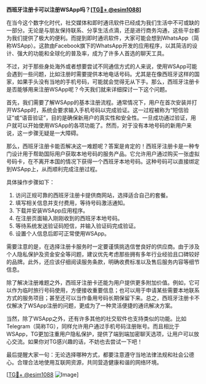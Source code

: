 **西班牙注册卡可以注册WSApp吗？[[TG💪+ @esim1088](https://t.me/s/esim1088)]**

在当今这个数字化时代，社交媒体和即时通讯软件已经成为我们生活中不可或缺的一部分。无论是与朋友保持联系、分享生活点滴，还是进行商务沟通，这些平台都为我们提供了极大的便利。而提到即时通讯软件，大家可能会想到WhatsApp（简称WSApp）。这款由Facebook旗下的WhatsApp开发的应用程序，以其简洁的设计、强大的功能和全球化的普及率，成为了许多人首选的聊天工具。

不过，对于那些身处海外或者想要尝试不同通信方式的人来说，使用WSApp可能会遇到一些问题，比如注册时需要提供本地电话号码。尤其是在像西班牙这样的国家，如果手头没有当地的手机号码，可能就会觉得无从下手。那么，西班牙注册卡是否能够用来注册WSApp呢？今天我们就来详细探讨一下这个问题。

首先，我们需要了解WSApp的基本注册流程。通常情况下，用户在首次安装并打开WSApp时，系统会要求输入手机号码以完成验证。这一过程被称为“短信验证”或“语音验证”，目的是确保新用户的真实性和安全性。一旦成功通过验证，用户就可以开始使用WSApp的各项功能了。然而，对于没有本地号码的新用户来说，这一步骤无疑是一大障碍。

那么，西班牙注册卡能否解决这一难题呢？答案是肯定的！西班牙注册卡是一种专门设计用于帮助国际用户获取本地号码的服务产品。它允许用户通过购买一张虚拟号码卡，在不离开本国的情况下获得一个西班牙本地号码。这种号码可以直接绑定到WSApp上，从而顺利完成注册过程。

具体操作步骤如下：
1. 访问正规可靠的西班牙注册卡提供商网站，选择适合自己的套餐。
2. 填写相关信息并支付费用，等待号码激活通知。
3. 下载并安装WSApp应用程序。
4. 在注册页面输入刚刚收到的西班牙本地号码。
5. 等待系统发送验证码短信，并输入验证码完成验证。
6. 设置个人信息后即可正常使用WSApp。

需要注意的是，在选择注册卡服务时一定要谨慎挑选信誉良好的供应商。由于涉及个人隐私保护及资金安全等问题，建议优先考虑那些拥有多年行业经验且口碑较好的品牌。此外，还应该仔细阅读服务条款，明确收费标准以及售后服务内容等细节信息。

除了解决注册难题之外，西班牙注册卡还能为用户提供更多附加价值。例如，它可以作为临时旅行号码使用，方便接收重要信息；也可以用于申请某些需要本地联系方式的服务项目；甚至还可以当作备用号码长期保留下来。总之，西班牙注册卡不仅解决了WSApp注册的问题，更成为了一种灵活便捷的通讯解决方案。

当然，除了WSApp之外，还有许多其他的社交软件也支持类似的功能。比如Telegram（简称TG），同样允许用户通过手机号码注册账号。而且相比于WSApp，TG更加注重用户隐私保护，提供了端到端加密聊天选项，让用户可以放心交流。如果你对TG感兴趣的话，不妨也去尝试一下吧！

最后提醒大家一句：无论选择哪种方式，都要注意遵守当地法律法规和社会公德心。合理合法地使用互联网资源，共同营造健康和谐的网络环境。

[[TG💪+ @esim1088](https://t.me/s/esim1088) ![Image](https://i.postimg.cc/4NQfJmqS/Snipaste-2025-05-13-00-14-12.png)]
